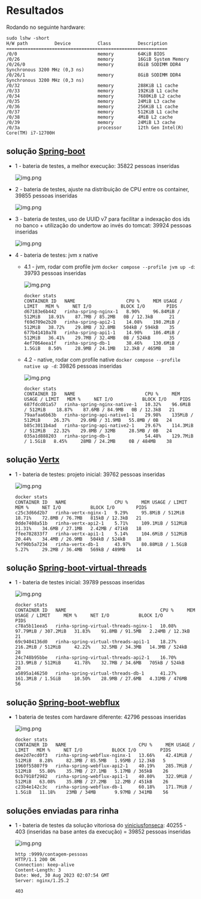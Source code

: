 # Resultados

Rodando no seguinte hardware:

```shell
sudo lshw -short
H/W path          Device          Class          Description
============================================================
/0/0                              memory         64KiB BIOS
/0/26                             memory         16GiB System Memory
/0/26/0                           memory         8GiB SODIMM DDR4 Synchronous 3200 MHz (0,3 ns)
/0/26/1                           memory         8GiB SODIMM DDR4 Synchronous 3200 MHz (0,3 ns)
/0/32                             memory         288KiB L1 cache
/0/33                             memory         192KiB L1 cache
/0/34                             memory         7680KiB L2 cache
/0/35                             memory         24MiB L3 cache
/0/36                             memory         256KiB L1 cache
/0/37                             memory         512KiB L1 cache
/0/38                             memory         4MiB L2 cache
/0/39                             memory         24MiB L3 cache
/0/3a                             processor      12th Gen Intel(R) Core(TM) i7-12700H
```

## solução [Spring-boot](rinha-spring)

- 1 - bateria de testes, a melhor execução: 35822 pessoas inseridas

    ![img.png](imgs/spring-01.png)

- 2 - bateria de testes, ajuste na distribuição de CPU entre os container, 39855 pessoas inseridas

    ![img.png](imgs/spring-02.png)

- 3 - bateria de testes, uso de UUID v7 para facilitar a indexação dos ids no banco + utilização do undertow ao invés do tomcat: 39924 pessoas inseridas

    ![img.png](imgs/spring-03.png)

- 4 - bateria de testes: jvm x native

    - 4.1 - jvm, rodar com profile jvm `docker compose --profile jvm up -d`: 39793 pessoas inseridas
    
        ![img.png](imgs/spring-04-1.png)
    
        ```shell
        docker stats
        CONTAINER ID   NAME                   CPU %     MEM USAGE / LIMIT   MEM %     NET I/O           BLOCK I/O        PIDS
        d67183e6b442   rinha-spring-nginx-1   8.90%     96.84MiB / 512MiB   18.91%    87.7MB / 85.2MB   0B / 12.3kB      21
        f69d709e2b20   rinha-spring-api2-1    14.08%    198.2MiB / 512MiB   38.72%    29.8MB / 32.8MB   504kB / 594kB    35
        677b41410a78   rinha-spring-api1-1    14.90%    186.4MiB / 512MiB   36.41%    29.7MB / 32.4MB   0B / 524kB       35
        4ef7064eea1f   rinha-spring-db-1      38.46%    130.6MiB / 1.5GiB   8.50%     28.9MB / 24.1MB   12.3kB / 465MB   38  
        ```
    
    - 4.2 - native, rodar com profile native `docker compose --profile native up -d`: 39826 pessoas inseridas

        ![img.png](imgs/spring-04-2.png)
    
        ```shell
        docker stats
        CONTAINER ID   NAME                          CPU %     MEM USAGE / LIMIT   MEM %     NET I/O           BLOCK I/O     PIDS
        687fdcd01a57   rinha-spring-nginx-native-1   10.32%    96.6MiB / 512MiB    18.87%    87.6MB / 84.9MB   0B / 12.3kB   21
        79aafaa6b63b   rinha-spring-api-native1-1    29.98%    135MiB / 512MiB     26.37%    29.6MB / 31.9MB   55.8MB / 0B   24
        b85c3011b4ad   rinha-spring-api-native2-1    29.67%    114.3MiB / 512MiB   22.32%    29.8MB / 32MB     28.5MB / 0B   24
        035a1d888203   rinha-spring-db-1             54.48%    129.7MiB / 1.5GiB   8.45%     28MB / 24.2MB     0B / 484MB    38
        ```

## solução [Vertx](rinha-vertx)

- 1 - bateria de testes: projeto inicial: 39762 pessoas inseridas

    ![img.png](imgs/vertx-01.png)

    ```shell
    docker stats
    CONTAINER ID   NAME                  CPU %     MEM USAGE / LIMIT   MEM %     NET I/O           BLOCK I/O        PIDS
    c25c3d66d2b7   rinha-vertx-nginx-1   9.29%     95.8MiB / 512MiB    18.71%    72.8MB / 76.7MB   815kB / 12.3kB   21
    0dde7408a51b   rinha-vertx-api2-1    5.71%     109.1MiB / 512MiB   21.31%    34.6MB / 27.1MB   2.42MB / 471kB   18
    ffee782833f7   rinha-vertx-api1-1    5.14%     104.6MiB / 512MiB   20.44%    34.4MB / 26.9MB   504kB / 524kB    18
    7ef90b5a7234   rinha-vertx-db-1      43.97%    80.88MiB / 1.5GiB   5.27%     29.2MB / 36.4MB   569kB / 489MB    14
    ```

## solução [Spring-boot-virtual-threads](rinha-spring-virtual-threads)

- 1 - bateria de testes inicial: 39789 pessoas inseridas

    ![img.png](imgs/spring-vt-01.png)

    ```shell
    docker stats
    CONTAINER ID   NAME                                   CPU %     MEM USAGE / LIMIT     MEM %     NET I/O           BLOCK I/O         PIDS
    c78a5b11eea5   rinha-spring-virtual-threads-nginx-1   10.08%    97.79MiB / 307.2MiB   31.83%    91.8MB / 91.5MB   2.24MB / 12.3kB   21
    69c9404136d0   rinha-spring-virtual-threads-api1-1    18.27%    216.2MiB / 512MiB     42.22%    32.5MB / 34.3MB   14.3MB / 524kB    28
    24c748b95bbe   rinha-spring-virtual-threads-api2-1    16.70%    213.9MiB / 512MiB     41.78%    32.7MB / 34.6MB   705kB / 524kB     28
    a5895a146250   rinha-spring-virtual-threads-db-1      41.27%    161.3MiB / 1.5GiB     10.50%    28.9MB / 27.6MB   4.31MB / 476MB    56
    ```

## solução [Spring-boot-webflux](rinha-spring-webflux)

- 1 bateria de testes com hardawre diferente: 42796 pessoas inseridas

    ![img.png](imgs/spring-webflux-01.png)

    ```shell
    docker stats
    CONTAINER ID   NAME                           CPU %     MEM USAGE / LIMIT   MEM %     NET I/O           BLOCK I/O         PIDS
    dee2d7ecd0f3   rinha-spring-webflux-nginx-1   13.66%    42.41MiB / 512MiB   8.28%     82.3MB / 85.5MB   1.95MB / 12.3kB   5
    1960f55807f9   rinha-spring-webflux-api2-1    40.19%    285.7MiB / 512MiB   55.80%    35.7MB / 27.1MB   5.17MB / 365kB    26
    0cb7918f2982   rinha-spring-webflux-api1-1    40.80%    322.9MiB / 512MiB   63.08%    35.8MB / 27.2MB   12.2MB / 451kB    26
    c23b4e142c3c   rinha-spring-webflux-db-1      60.18%    171.7MiB / 1.5GiB   11.18%    23MB / 34MB       9.97MB / 341MB    56
    ```

## soluções enviadas para rinha

- 1 - bateria de testes da solução vitoriosa do [viniciusfonseca](https://github.com/viniciusfonseca/rinha-backend-rust): 40255 - 403 (inseridas na base antes da execução) = 39852 pessoas inseridas
  
    ![img.png](imgs/rust-viniciusfonseca-01.png)

    ```shell
    http :9999/contagem-pessoas
    HTTP/1.1 200 OK
    Connection: keep-alive
    Content-Length: 3
    Date: Wed, 30 Aug 2023 02:07:54 GMT
    Server: nginx/1.25.2
    
    403
    ```